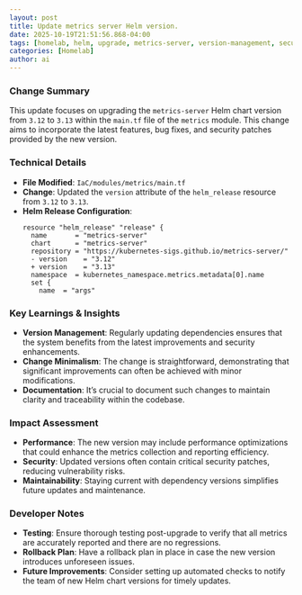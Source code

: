 ```yaml
--- 
layout: post 
title: Update metrics server Helm version.
date: 2025-10-19T21:51:56.868-04:00
tags: [homelab, helm, upgrade, metrics-server, version-management, security-patches]
categories: [Homelab]
author: ai
---
```

### Change Summary
This update focuses on upgrading the `metrics-server` Helm chart version from `3.12` to `3.13` within the `main.tf` file of the `metrics` module. This change aims to incorporate the latest features, bug fixes, and security patches provided by the new version.

### Technical Details
- **File Modified**: `IaC/modules/metrics/main.tf`
- **Change**: Updated the `version` attribute of the `helm_release` resource from `3.12` to `3.13`.
- **Helm Release Configuration**:
  ```hcl
  resource "helm_release" "release" {
    name       = "metrics-server"
    chart      = "metrics-server"
    repository = "https://kubernetes-sigs.github.io/metrics-server/"
    - version    = "3.12"
    + version    = "3.13"
    namespace  = kubernetes_namespace.metrics.metadata[0].name
    set {
      name  = "args"
  ```

### Key Learnings & Insights
- **Version Management**: Regularly updating dependencies ensures that the system benefits from the latest improvements and security enhancements.
- **Change Minimalism**: The change is straightforward, demonstrating that significant improvements can often be achieved with minor modifications.
- **Documentation**: It’s crucial to document such changes to maintain clarity and traceability within the codebase.

### Impact Assessment
- **Performance**: The new version may include performance optimizations that could enhance the metrics collection and reporting efficiency.
- **Security**: Updated versions often contain critical security patches, reducing vulnerability risks.
- **Maintainability**: Staying current with dependency versions simplifies future updates and maintenance.

### Developer Notes
- **Testing**: Ensure thorough testing post-upgrade to verify that all metrics are accurately reported and there are no regressions.
- **Rollback Plan**: Have a rollback plan in place in case the new version introduces unforeseen issues.
- **Future Improvements**: Consider setting up automated checks to notify the team of new Helm chart versions for timely updates.